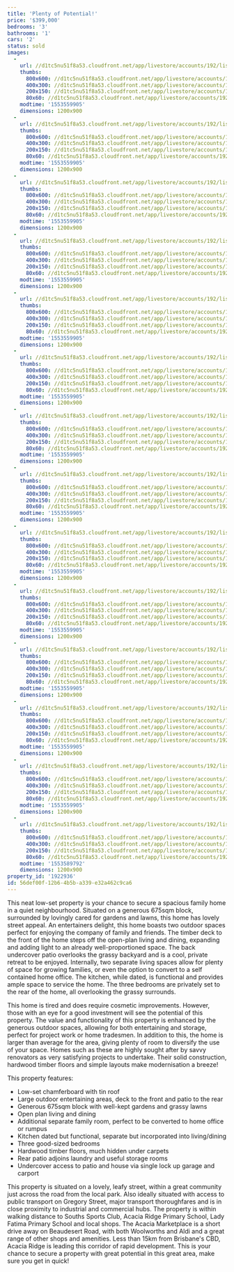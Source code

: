 ```yaml
---
title: 'Plenty of Potential!'
price: '$399,000'
bedrooms: '3'
bathrooms: '1'
cars: '2'
status: sold
images:
  -
    url: //d1tc5nu51f8a53.cloudfront.net/app/livestore/accounts/192/listings/1790238/images/Hanify-24-Front-Dayn_e0e3-9dc7-e05f-3c40-f1d1-6f6b-d742-161e_20190326101427.jpg
    thumbs:
      800x600: //d1tc5nu51f8a53.cloudfront.net/app/livestore/accounts/192/listings/1790238/images/Hanify-24-Front-Dayn_e0e3-9dc7-e05f-3c40-f1d1-6f6b-d742-161e_20190326101427_800x600.jpg
      400x300: //d1tc5nu51f8a53.cloudfront.net/app/livestore/accounts/192/listings/1790238/images/Hanify-24-Front-Dayn_e0e3-9dc7-e05f-3c40-f1d1-6f6b-d742-161e_20190326101427_400x300.jpg
      200x150: //d1tc5nu51f8a53.cloudfront.net/app/livestore/accounts/192/listings/1790238/images/Hanify-24-Front-Dayn_e0e3-9dc7-e05f-3c40-f1d1-6f6b-d742-161e_20190326101427_200x150.jpg
      80x60: //d1tc5nu51f8a53.cloudfront.net/app/livestore/accounts/192/listings/1790238/images/Hanify-24-Front-Dayn_e0e3-9dc7-e05f-3c40-f1d1-6f6b-d742-161e_20190326101427_80x60.jpg
    modtime: '1553559905'
    dimensions: 1200x900
  -
    url: //d1tc5nu51f8a53.cloudfront.net/app/livestore/accounts/192/listings/1790238/images/Hanify-24-Extension2_8b51-2893-9b96-7d13-353d-0a27-c834-53f6_20190326101422.jpg
    thumbs:
      800x600: //d1tc5nu51f8a53.cloudfront.net/app/livestore/accounts/192/listings/1790238/images/Hanify-24-Extension2_8b51-2893-9b96-7d13-353d-0a27-c834-53f6_20190326101422_800x600.jpg
      400x300: //d1tc5nu51f8a53.cloudfront.net/app/livestore/accounts/192/listings/1790238/images/Hanify-24-Extension2_8b51-2893-9b96-7d13-353d-0a27-c834-53f6_20190326101422_400x300.jpg
      200x150: //d1tc5nu51f8a53.cloudfront.net/app/livestore/accounts/192/listings/1790238/images/Hanify-24-Extension2_8b51-2893-9b96-7d13-353d-0a27-c834-53f6_20190326101422_200x150.jpg
      80x60: //d1tc5nu51f8a53.cloudfront.net/app/livestore/accounts/192/listings/1790238/images/Hanify-24-Extension2_8b51-2893-9b96-7d13-353d-0a27-c834-53f6_20190326101422_80x60.jpg
    modtime: '1553559905'
    dimensions: 1200x900
  -
    url: //d1tc5nu51f8a53.cloudfront.net/app/livestore/accounts/192/listings/1790238/images/Hanify-24-Extension-_0760-7f47-b20a-d8bb-09ba-ae2d-f2f2-4dc7_20190326101500.jpg
    thumbs:
      800x600: //d1tc5nu51f8a53.cloudfront.net/app/livestore/accounts/192/listings/1790238/images/Hanify-24-Extension-_0760-7f47-b20a-d8bb-09ba-ae2d-f2f2-4dc7_20190326101500_800x600.jpg
      400x300: //d1tc5nu51f8a53.cloudfront.net/app/livestore/accounts/192/listings/1790238/images/Hanify-24-Extension-_0760-7f47-b20a-d8bb-09ba-ae2d-f2f2-4dc7_20190326101500_400x300.jpg
      200x150: //d1tc5nu51f8a53.cloudfront.net/app/livestore/accounts/192/listings/1790238/images/Hanify-24-Extension-_0760-7f47-b20a-d8bb-09ba-ae2d-f2f2-4dc7_20190326101500_200x150.jpg
      80x60: //d1tc5nu51f8a53.cloudfront.net/app/livestore/accounts/192/listings/1790238/images/Hanify-24-Extension-_0760-7f47-b20a-d8bb-09ba-ae2d-f2f2-4dc7_20190326101500_80x60.jpg
    modtime: '1553559905'
    dimensions: 1200x900
  -
    url: //d1tc5nu51f8a53.cloudfront.net/app/livestore/accounts/192/listings/1790238/images/Hanify-24-Living-Day_90c4-cea2-4b0c-29c6-dea8-05ac-85f0-540e_20190326101503.jpg
    thumbs:
      800x600: //d1tc5nu51f8a53.cloudfront.net/app/livestore/accounts/192/listings/1790238/images/Hanify-24-Living-Day_90c4-cea2-4b0c-29c6-dea8-05ac-85f0-540e_20190326101503_800x600.jpg
      400x300: //d1tc5nu51f8a53.cloudfront.net/app/livestore/accounts/192/listings/1790238/images/Hanify-24-Living-Day_90c4-cea2-4b0c-29c6-dea8-05ac-85f0-540e_20190326101503_400x300.jpg
      200x150: //d1tc5nu51f8a53.cloudfront.net/app/livestore/accounts/192/listings/1790238/images/Hanify-24-Living-Day_90c4-cea2-4b0c-29c6-dea8-05ac-85f0-540e_20190326101503_200x150.jpg
      80x60: //d1tc5nu51f8a53.cloudfront.net/app/livestore/accounts/192/listings/1790238/images/Hanify-24-Living-Day_90c4-cea2-4b0c-29c6-dea8-05ac-85f0-540e_20190326101503_80x60.jpg
    modtime: '1553559905'
    dimensions: 1200x900
  -
    url: //d1tc5nu51f8a53.cloudfront.net/app/livestore/accounts/192/listings/1790238/images/Hanify-24-Living2-Da_79c5-c673-3f4a-4836-61d5-0695-4e44-8bce_20190326101457.jpg
    thumbs:
      800x600: //d1tc5nu51f8a53.cloudfront.net/app/livestore/accounts/192/listings/1790238/images/Hanify-24-Living2-Da_79c5-c673-3f4a-4836-61d5-0695-4e44-8bce_20190326101457_800x600.jpg
      400x300: //d1tc5nu51f8a53.cloudfront.net/app/livestore/accounts/192/listings/1790238/images/Hanify-24-Living2-Da_79c5-c673-3f4a-4836-61d5-0695-4e44-8bce_20190326101457_400x300.jpg
      200x150: //d1tc5nu51f8a53.cloudfront.net/app/livestore/accounts/192/listings/1790238/images/Hanify-24-Living2-Da_79c5-c673-3f4a-4836-61d5-0695-4e44-8bce_20190326101457_200x150.jpg
      80x60: //d1tc5nu51f8a53.cloudfront.net/app/livestore/accounts/192/listings/1790238/images/Hanify-24-Living2-Da_79c5-c673-3f4a-4836-61d5-0695-4e44-8bce_20190326101457_80x60.jpg
    modtime: '1553559905'
    dimensions: 1200x900
  -
    url: //d1tc5nu51f8a53.cloudfront.net/app/livestore/accounts/192/listings/1790238/images/Hanify-24-Patio2-Day_bd93-1c5a-e88a-7fdd-7ba1-6b3d-d686-1ad2_20190326101449.jpg
    thumbs:
      800x600: //d1tc5nu51f8a53.cloudfront.net/app/livestore/accounts/192/listings/1790238/images/Hanify-24-Patio2-Day_bd93-1c5a-e88a-7fdd-7ba1-6b3d-d686-1ad2_20190326101449_800x600.jpg
      400x300: //d1tc5nu51f8a53.cloudfront.net/app/livestore/accounts/192/listings/1790238/images/Hanify-24-Patio2-Day_bd93-1c5a-e88a-7fdd-7ba1-6b3d-d686-1ad2_20190326101449_400x300.jpg
      200x150: //d1tc5nu51f8a53.cloudfront.net/app/livestore/accounts/192/listings/1790238/images/Hanify-24-Patio2-Day_bd93-1c5a-e88a-7fdd-7ba1-6b3d-d686-1ad2_20190326101449_200x150.jpg
      80x60: //d1tc5nu51f8a53.cloudfront.net/app/livestore/accounts/192/listings/1790238/images/Hanify-24-Patio2-Day_bd93-1c5a-e88a-7fdd-7ba1-6b3d-d686-1ad2_20190326101449_80x60.jpg
    modtime: '1553559905'
    dimensions: 1200x900
  -
    url: //d1tc5nu51f8a53.cloudfront.net/app/livestore/accounts/192/listings/1790238/images/Hanify-24-Patio-Dayn_e062-a316-4c44-1c76-0ff7-5abf-a836-17b2_20190326101454.jpg
    thumbs:
      800x600: //d1tc5nu51f8a53.cloudfront.net/app/livestore/accounts/192/listings/1790238/images/Hanify-24-Patio-Dayn_e062-a316-4c44-1c76-0ff7-5abf-a836-17b2_20190326101454_800x600.jpg
      400x300: //d1tc5nu51f8a53.cloudfront.net/app/livestore/accounts/192/listings/1790238/images/Hanify-24-Patio-Dayn_e062-a316-4c44-1c76-0ff7-5abf-a836-17b2_20190326101454_400x300.jpg
      200x150: //d1tc5nu51f8a53.cloudfront.net/app/livestore/accounts/192/listings/1790238/images/Hanify-24-Patio-Dayn_e062-a316-4c44-1c76-0ff7-5abf-a836-17b2_20190326101454_200x150.jpg
      80x60: //d1tc5nu51f8a53.cloudfront.net/app/livestore/accounts/192/listings/1790238/images/Hanify-24-Patio-Dayn_e062-a316-4c44-1c76-0ff7-5abf-a836-17b2_20190326101454_80x60.jpg
    modtime: '1553559905'
    dimensions: 1200x900
  -
    url: //d1tc5nu51f8a53.cloudfront.net/app/livestore/accounts/192/listings/1790238/images/Hanify-24-Kitchen-Da_3ef9-f5f5-b68f-ff09-eb66-4136-f88d-7d6c_20190326101504.jpg
    thumbs:
      800x600: //d1tc5nu51f8a53.cloudfront.net/app/livestore/accounts/192/listings/1790238/images/Hanify-24-Kitchen-Da_3ef9-f5f5-b68f-ff09-eb66-4136-f88d-7d6c_20190326101504_800x600.jpg
      400x300: //d1tc5nu51f8a53.cloudfront.net/app/livestore/accounts/192/listings/1790238/images/Hanify-24-Kitchen-Da_3ef9-f5f5-b68f-ff09-eb66-4136-f88d-7d6c_20190326101504_400x300.jpg
      200x150: //d1tc5nu51f8a53.cloudfront.net/app/livestore/accounts/192/listings/1790238/images/Hanify-24-Kitchen-Da_3ef9-f5f5-b68f-ff09-eb66-4136-f88d-7d6c_20190326101504_200x150.jpg
      80x60: //d1tc5nu51f8a53.cloudfront.net/app/livestore/accounts/192/listings/1790238/images/Hanify-24-Kitchen-Da_3ef9-f5f5-b68f-ff09-eb66-4136-f88d-7d6c_20190326101504_80x60.jpg
    modtime: '1553559905'
    dimensions: 1200x900
  -
    url: //d1tc5nu51f8a53.cloudfront.net/app/livestore/accounts/192/listings/1790238/images/Hanify-24-Bed1-Dayne_bd9c-221e-5d01-dc11-bdf1-19d6-301a-9f6c_20190326101508.jpg
    thumbs:
      800x600: //d1tc5nu51f8a53.cloudfront.net/app/livestore/accounts/192/listings/1790238/images/Hanify-24-Bed1-Dayne_bd9c-221e-5d01-dc11-bdf1-19d6-301a-9f6c_20190326101508_800x600.jpg
      400x300: //d1tc5nu51f8a53.cloudfront.net/app/livestore/accounts/192/listings/1790238/images/Hanify-24-Bed1-Dayne_bd9c-221e-5d01-dc11-bdf1-19d6-301a-9f6c_20190326101508_400x300.jpg
      200x150: //d1tc5nu51f8a53.cloudfront.net/app/livestore/accounts/192/listings/1790238/images/Hanify-24-Bed1-Dayne_bd9c-221e-5d01-dc11-bdf1-19d6-301a-9f6c_20190326101508_200x150.jpg
      80x60: //d1tc5nu51f8a53.cloudfront.net/app/livestore/accounts/192/listings/1790238/images/Hanify-24-Bed1-Dayne_bd9c-221e-5d01-dc11-bdf1-19d6-301a-9f6c_20190326101508_80x60.jpg
    modtime: '1553559905'
    dimensions: 1200x900
  -
    url: //d1tc5nu51f8a53.cloudfront.net/app/livestore/accounts/192/listings/1790238/images/Hanify-24-Bed3-Dayne_c454-75cc-6c7b-b59b-e1e1-8d66-38fc-6d3a_20190326101506.jpg
    thumbs:
      800x600: //d1tc5nu51f8a53.cloudfront.net/app/livestore/accounts/192/listings/1790238/images/Hanify-24-Bed3-Dayne_c454-75cc-6c7b-b59b-e1e1-8d66-38fc-6d3a_20190326101506_800x600.jpg
      400x300: //d1tc5nu51f8a53.cloudfront.net/app/livestore/accounts/192/listings/1790238/images/Hanify-24-Bed3-Dayne_c454-75cc-6c7b-b59b-e1e1-8d66-38fc-6d3a_20190326101506_400x300.jpg
      200x150: //d1tc5nu51f8a53.cloudfront.net/app/livestore/accounts/192/listings/1790238/images/Hanify-24-Bed3-Dayne_c454-75cc-6c7b-b59b-e1e1-8d66-38fc-6d3a_20190326101506_200x150.jpg
      80x60: //d1tc5nu51f8a53.cloudfront.net/app/livestore/accounts/192/listings/1790238/images/Hanify-24-Bed3-Dayne_c454-75cc-6c7b-b59b-e1e1-8d66-38fc-6d3a_20190326101506_80x60.jpg
    modtime: '1553559905'
    dimensions: 1200x900
  -
    url: //d1tc5nu51f8a53.cloudfront.net/app/livestore/accounts/192/listings/1790238/images/Hanify-24-Bed2-Dayne_6eb8-cfb4-f141-4577-8219-0f0d-045f-c4a1_20190326101511.jpg
    thumbs:
      800x600: //d1tc5nu51f8a53.cloudfront.net/app/livestore/accounts/192/listings/1790238/images/Hanify-24-Bed2-Dayne_6eb8-cfb4-f141-4577-8219-0f0d-045f-c4a1_20190326101511_800x600.jpg
      400x300: //d1tc5nu51f8a53.cloudfront.net/app/livestore/accounts/192/listings/1790238/images/Hanify-24-Bed2-Dayne_6eb8-cfb4-f141-4577-8219-0f0d-045f-c4a1_20190326101511_400x300.jpg
      200x150: //d1tc5nu51f8a53.cloudfront.net/app/livestore/accounts/192/listings/1790238/images/Hanify-24-Bed2-Dayne_6eb8-cfb4-f141-4577-8219-0f0d-045f-c4a1_20190326101511_200x150.jpg
      80x60: //d1tc5nu51f8a53.cloudfront.net/app/livestore/accounts/192/listings/1790238/images/Hanify-24-Bed2-Dayne_6eb8-cfb4-f141-4577-8219-0f0d-045f-c4a1_20190326101511_80x60.jpg
    modtime: '1553559905'
    dimensions: 1200x900
  -
    url: //d1tc5nu51f8a53.cloudfront.net/app/livestore/accounts/192/listings/1790238/images/Hanify-24-Backyard-D_9a80-08da-6b69-7906-abd6-6911-b8a6-f101_20190326101444.jpg
    thumbs:
      800x600: //d1tc5nu51f8a53.cloudfront.net/app/livestore/accounts/192/listings/1790238/images/Hanify-24-Backyard-D_9a80-08da-6b69-7906-abd6-6911-b8a6-f101_20190326101444_800x600.jpg
      400x300: //d1tc5nu51f8a53.cloudfront.net/app/livestore/accounts/192/listings/1790238/images/Hanify-24-Backyard-D_9a80-08da-6b69-7906-abd6-6911-b8a6-f101_20190326101444_400x300.jpg
      200x150: //d1tc5nu51f8a53.cloudfront.net/app/livestore/accounts/192/listings/1790238/images/Hanify-24-Backyard-D_9a80-08da-6b69-7906-abd6-6911-b8a6-f101_20190326101444_200x150.jpg
      80x60: //d1tc5nu51f8a53.cloudfront.net/app/livestore/accounts/192/listings/1790238/images/Hanify-24-Backyard-D_9a80-08da-6b69-7906-abd6-6911-b8a6-f101_20190326101444_80x60.jpg
    modtime: '1553559905'
    dimensions: 1200x900
  -
    url: //d1tc5nu51f8a53.cloudfront.net/app/livestore/accounts/192/listings/1790238/images/Hanify-24-Park-Dayne_b6df-79db-9d44-dde5-0af7-f9e7-709f-8903_20190326101435.jpg
    thumbs:
      800x600: //d1tc5nu51f8a53.cloudfront.net/app/livestore/accounts/192/listings/1790238/images/Hanify-24-Park-Dayne_b6df-79db-9d44-dde5-0af7-f9e7-709f-8903_20190326101435_800x600.jpg
      400x300: //d1tc5nu51f8a53.cloudfront.net/app/livestore/accounts/192/listings/1790238/images/Hanify-24-Park-Dayne_b6df-79db-9d44-dde5-0af7-f9e7-709f-8903_20190326101435_400x300.jpg
      200x150: //d1tc5nu51f8a53.cloudfront.net/app/livestore/accounts/192/listings/1790238/images/Hanify-24-Park-Dayne_b6df-79db-9d44-dde5-0af7-f9e7-709f-8903_20190326101435_200x150.jpg
      80x60: //d1tc5nu51f8a53.cloudfront.net/app/livestore/accounts/192/listings/1790238/images/Hanify-24-Park-Dayne_b6df-79db-9d44-dde5-0af7-f9e7-709f-8903_20190326101435_80x60.jpg
    modtime: '1553559905'
    dimensions: 1200x900
  -
    url: //d1tc5nu51f8a53.cloudfront.net/app/livestore/accounts/192/listings/1790238/images/Hanify-24-Block-Dayn_3d90-4b5c-8be0-2079-e212-4d53-b27d-9564_20190326064308.jpg
    thumbs:
      800x600: //d1tc5nu51f8a53.cloudfront.net/app/livestore/accounts/192/listings/1790238/images/Hanify-24-Block-Dayn_3d90-4b5c-8be0-2079-e212-4d53-b27d-9564_20190326064308_800x600.jpg
      400x300: //d1tc5nu51f8a53.cloudfront.net/app/livestore/accounts/192/listings/1790238/images/Hanify-24-Block-Dayn_3d90-4b5c-8be0-2079-e212-4d53-b27d-9564_20190326064308_400x300.jpg
      200x150: //d1tc5nu51f8a53.cloudfront.net/app/livestore/accounts/192/listings/1790238/images/Hanify-24-Block-Dayn_3d90-4b5c-8be0-2079-e212-4d53-b27d-9564_20190326064308_200x150.jpg
      80x60: //d1tc5nu51f8a53.cloudfront.net/app/livestore/accounts/192/listings/1790238/images/Hanify-24-Block-Dayn_3d90-4b5c-8be0-2079-e212-4d53-b27d-9564_20190326064308_80x60.jpg
    modtime: '1553589792'
    dimensions: 1200x900
property_id: '1922936'
id: 56def00f-12b6-4b5b-a339-e32a462c9ca6
---
```

This neat low-set property is your chance to secure a spacious family home in a quiet neighbourhood.  Situated on a generous 675sqm block, surrounded by lovingly cared for gardens and lawns, this home has lovely street appeal. An entertainers delight, this home boasts two outdoor spaces perfect for enjoying the company of family and friends. The timber deck to the front of the home steps off the open-plan living and dining, expanding and adding light to an already well-proportioned space. The back undercover patio overlooks the grassy backyard and is a cool, private retreat to be enjoyed. Internally, two separate living spaces allow for plenty of space for growing families, or even the option to convert to a self contained home office. The kitchen, while dated, is functional and provides ample space to service the home. The three bedrooms are privately set to the rear of the home, all overlooking the grassy surrounds.  

This home is tired and does require cosmetic improvements. However, those with an eye for a good investment will see the potential of this property. The value and functionality of this property is enhanced by the generous outdoor spaces, allowing for both entertaining and storage, perfect for project work or home tradesmen. In addition to this, the home is larger than average for the area, giving plenty of room to diversify the use of your space. Homes such as these are highly sought after by savvy renovators as very satisfying projects to undertake. Their solid construction, hardwood timber floors and simple layouts make modernisation a breeze!

This property features:

*  Low-set chamferboard with tin roof
*  Large outdoor entertaining areas, deck to the front and patio to the rear
*  Generous 675sqm block with well-kept gardens and grassy lawns
*  Open plan living and dining
*  Additional separate family room, perfect to be converted to home office or rumpus
*  Kitchen dated but functional, separate but incorporated into living/dining
*  Three good-sized bedrooms
*  Hardwood timber floors, much hidden under carpets
*  Rear patio adjoins laundry and useful storage rooms
*  Undercover access to patio and house via single lock up garage and carport

This property is situated on a lovely, leafy street, within a great community just across the road from the local park. Also ideally situated with access to public transport on Gregory Street, major transport thoroughfares and is in close proximity to industrial and commercial hubs. The property is within walking distance to Souths Sports Club, Acacia Ridge Primary School, Lady Fatima Primary School and local shops. The Acacia Marketplace is a short drive away on Beaudesert Road, with both Woolworths and Aldi and a great range of other shops and amenities. Less than 15km from Brisbane's CBD, Acacia Ridge is leading this corridor of rapid development. This is your chance to secure a property with great potential in this great area, make sure you get in quick!